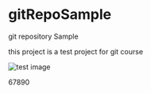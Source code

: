 # gitRepoSample
git repository Sample

this project is a test project for git course

![test image](http://url/to/test.png)

67890
